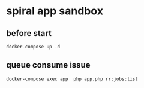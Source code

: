 # spiral app sandbox


## before start
```shell
docker-compose up -d
```

## queue consume issue

```shell
docker-compose exec app  php app.php rr:jobs:list
```
